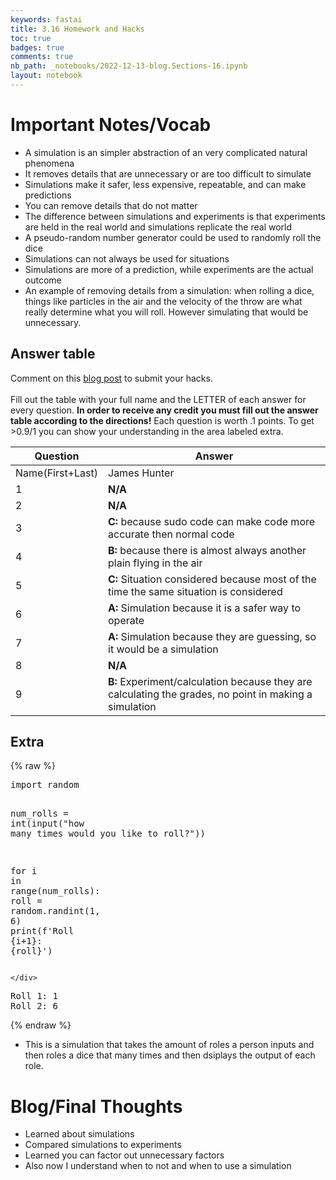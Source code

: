 ```yaml
---
keywords: fastai
title: 3.16 Homework and Hacks
toc: true 
badges: true
comments: true
nb_path: _notebooks/2022-12-13-blog.Sections-16.ipynb
layout: notebook
---
```


<!--
#################################################
### THIS FILE WAS AUTOGENERATED! DO NOT EDIT! ###
#################################################
# file to edit: _notebooks/2022-12-13-blog.Sections-16.ipynb
-->

<div class="container" id="notebook-container">
        
<div class="cell border-box-sizing text_cell rendered"><div class="inner_cell">
<div class="text_cell_render border-box-sizing rendered_html">
<h1 id="Important-Notes/Vocab">Important Notes/Vocab<a class="anchor-link" href="#Important-Notes/Vocab"> </a></h1><ul>
<li>A simulation is an simpler abstraction of an very complicated natural phenomena</li>
<li>It removes details that are unnecessary or are too difficult to simulate</li>
<li>Simulations make it safer, less expensive, repeatable, and can make predictions</li>
<li>You can remove details that do not matter</li>
<li>The difference between simulations and experiments is that experiments are held in the real world and simulations replicate the real world</li>
<li>A pseudo-random number generator could be used to randomly roll the dice</li>
<li>Simulations can not always be used for situations</li>
<li>Simulations are more of a prediction, while experiments are the actual outcome</li>
<li>An example of removing details from a simulation: when rolling a dice, things like particles in the air and the velocity of the throw are what really determine what you will roll. However simulating that would be unnecessary.</li>
</ul>

</div>
</div>
</div>
<div class="cell border-box-sizing text_cell rendered"><div class="inner_cell">
<div class="text_cell_render border-box-sizing rendered_html">
<h2 id="Answer-table">Answer table<a class="anchor-link" href="#Answer-table"> </a></h2><p>Comment on this <a href="https://edwinkuttappi.github.io/farmers/2022/11/17/hacks.html">blog post</a> to submit your hacks. <br> <br>
Fill out the table with your full name and the LETTER of each answer for every question. <strong>In order to receive any credit you must fill out the answer table according to the directions!</strong> Each question is worth .1 points. To get &gt;0.9/1 you can show your understanding in the area labeled extra.</p>
<table>
<thead><tr>
<th>Question</th>
<th>Answer</th>
</tr>
</thead>
<tbody>
<tr>
<td>Name(First+Last)</td>
<td>James Hunter</td>
</tr>
<tr>
<td>1</td>
<td><strong>N/A</strong></td>
</tr>
<tr>
<td>2</td>
<td><strong>N/A</strong></td>
</tr>
<tr>
<td>3</td>
<td><strong>C:</strong> because sudo code can make code more accurate then normal code</td>
</tr>
<tr>
<td>4</td>
<td><strong>B:</strong> because there is almost always another plain flying in the air</td>
</tr>
<tr>
<td>5</td>
<td><strong>C:</strong> Situation considered because most of the time the same situation is considered</td>
</tr>
<tr>
<td>6</td>
<td><strong>A:</strong> Simulation because it is a safer way to operate</td>
</tr>
<tr>
<td>7</td>
<td><strong>A:</strong> Simulation because they are guessing, so it would be a simulation</td>
</tr>
<tr>
<td>8</td>
<td><strong>N/A</strong></td>
</tr>
<tr>
<td>9</td>
<td><strong>B:</strong> Experiment/calculation because they are calculating the grades, no point in making a simulation</td>
</tr>
</tbody>
</table>
<h2 id="Extra">Extra<a class="anchor-link" href="#Extra"> </a></h2>
</div>
</div>
</div>
    {% raw %}
    
<div class="cell border-box-sizing code_cell rendered">
<div class="input">

<div class="inner_cell">
    <div class="input_area">
<div class=" highlight hl-ipython3"><pre><span></span><span class="kn">import</span> <span class="nn">random</span>

<span class="n">num_rolls</span> <span class="o">=</span> <span class="nb">int</span><span class="p">(</span><span class="nb">input</span><span class="p">(</span><span class="s2">&quot;how many times would you like to roll?&quot;</span><span class="p">))</span>

<span class="k">for</span> <span class="n">i</span> <span class="ow">in</span> <span class="nb">range</span><span class="p">(</span><span class="n">num_rolls</span><span class="p">):</span>
    <span class="n">roll</span> <span class="o">=</span> <span class="n">random</span><span class="o">.</span><span class="n">randint</span><span class="p">(</span><span class="mi">1</span><span class="p">,</span> <span class="mi">6</span><span class="p">)</span>
    <span class="nb">print</span><span class="p">(</span><span class="sa">f</span><span class="s1">&#39;Roll </span><span class="si">{</span><span class="n">i</span><span class="o">+</span><span class="mi">1</span><span class="si">}</span><span class="s1">: </span><span class="si">{</span><span class="n">roll</span><span class="si">}</span><span class="s1">&#39;</span><span class="p">)</span>
</pre></div>

    </div>
</div>
</div>

<div class="output_wrapper">
<div class="output">

<div class="output_area">

<div class="output_subarea output_stream output_stdout output_text">
<pre>Roll 1: 1
Roll 2: 6
</pre>
</div>
</div>

</div>
</div>

</div>
    {% endraw %}

<div class="cell border-box-sizing text_cell rendered"><div class="inner_cell">
<div class="text_cell_render border-box-sizing rendered_html">
<ul>
<li>This is a simulation that takes the amount of roles a person inputs and then roles a dice that many times and then dsiplays the output of each role. </li>
</ul>

</div>
</div>
</div>
<div class="cell border-box-sizing text_cell rendered"><div class="inner_cell">
<div class="text_cell_render border-box-sizing rendered_html">
<h1 id="Blog/Final-Thoughts">Blog/Final Thoughts<a class="anchor-link" href="#Blog/Final-Thoughts"> </a></h1><ul>
<li>Learned about simulations</li>
<li>Compared simulations to experiments</li>
<li>Learned you can factor out unnecessary factors</li>
<li>Also now I understand when to not and when to use a simulation</li>
</ul>

</div>
</div>
</div>
</div>
 

